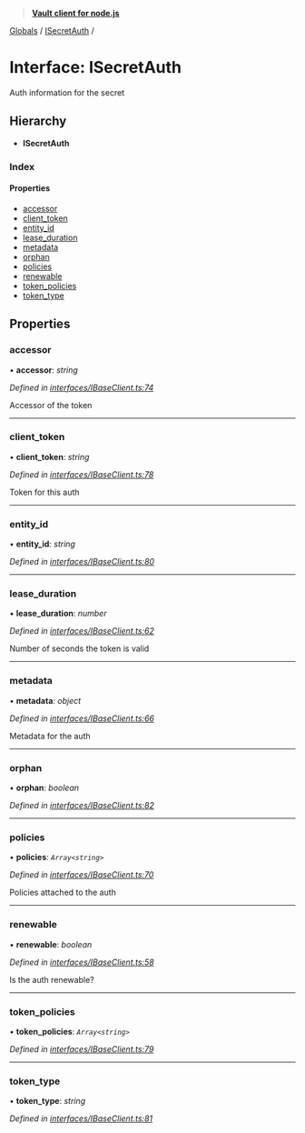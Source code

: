 > **[Vault client for node.js](../README.md)**

[Globals](../globals.md) / [ISecretAuth](isecretauth.md) /

# Interface: ISecretAuth

Auth information for the secret

## Hierarchy

* **ISecretAuth**

### Index

#### Properties

* [accessor](isecretauth.md#accessor)
* [client_token](isecretauth.md#client_token)
* [entity_id](isecretauth.md#entity_id)
* [lease_duration](isecretauth.md#lease_duration)
* [metadata](isecretauth.md#metadata)
* [orphan](isecretauth.md#orphan)
* [policies](isecretauth.md#policies)
* [renewable](isecretauth.md#renewable)
* [token_policies](isecretauth.md#token_policies)
* [token_type](isecretauth.md#token_type)

## Properties

###  accessor

• **accessor**: *string*

*Defined in [interfaces/IBaseClient.ts:74](https://github.com/theogravity/vault-tacular/blob/f2b3676/src/interfaces/IBaseClient.ts#L74)*

Accessor of the token

___

###  client_token

• **client_token**: *string*

*Defined in [interfaces/IBaseClient.ts:78](https://github.com/theogravity/vault-tacular/blob/f2b3676/src/interfaces/IBaseClient.ts#L78)*

Token for this auth

___

###  entity_id

• **entity_id**: *string*

*Defined in [interfaces/IBaseClient.ts:80](https://github.com/theogravity/vault-tacular/blob/f2b3676/src/interfaces/IBaseClient.ts#L80)*

___

###  lease_duration

• **lease_duration**: *number*

*Defined in [interfaces/IBaseClient.ts:62](https://github.com/theogravity/vault-tacular/blob/f2b3676/src/interfaces/IBaseClient.ts#L62)*

Number of seconds the token is valid

___

###  metadata

• **metadata**: *object*

*Defined in [interfaces/IBaseClient.ts:66](https://github.com/theogravity/vault-tacular/blob/f2b3676/src/interfaces/IBaseClient.ts#L66)*

Metadata for the auth

___

###  orphan

• **orphan**: *boolean*

*Defined in [interfaces/IBaseClient.ts:82](https://github.com/theogravity/vault-tacular/blob/f2b3676/src/interfaces/IBaseClient.ts#L82)*

___

###  policies

• **policies**: *`Array<string>`*

*Defined in [interfaces/IBaseClient.ts:70](https://github.com/theogravity/vault-tacular/blob/f2b3676/src/interfaces/IBaseClient.ts#L70)*

Policies attached to the auth

___

###  renewable

• **renewable**: *boolean*

*Defined in [interfaces/IBaseClient.ts:58](https://github.com/theogravity/vault-tacular/blob/f2b3676/src/interfaces/IBaseClient.ts#L58)*

Is the auth renewable?

___

###  token_policies

• **token_policies**: *`Array<string>`*

*Defined in [interfaces/IBaseClient.ts:79](https://github.com/theogravity/vault-tacular/blob/f2b3676/src/interfaces/IBaseClient.ts#L79)*

___

###  token_type

• **token_type**: *string*

*Defined in [interfaces/IBaseClient.ts:81](https://github.com/theogravity/vault-tacular/blob/f2b3676/src/interfaces/IBaseClient.ts#L81)*